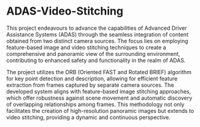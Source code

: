 # ADAS-Video-Stitching
This project endeavours to advance the capabilities of Advanced Driver Assistance 
Systems (ADAS) through the seamless integration of content obtained from two distinct 
camera sources. The focus lies on employing feature-based image and video stitching 
techniques to create a comprehensive and panoramic view of the surrounding 
environment, contributing to enhanced safety and functionality in the realm of ADAS.

The project utilizes the ORB (Oriented FAST and Rotated BRIEF) algorithm for key 
point detection and description, allowing for efficient feature extraction from frames 
captured by separate camera sources. The developed system aligns with feature-based 
image stitching approaches, which offer robustness against scene movement and 
automatic discovery of overlapping relationships among frames. This methodology not 
only facilitates the creation of high-resolution panoramic images but extends to video 
stitching, providing a dynamic and continuous perspective.
